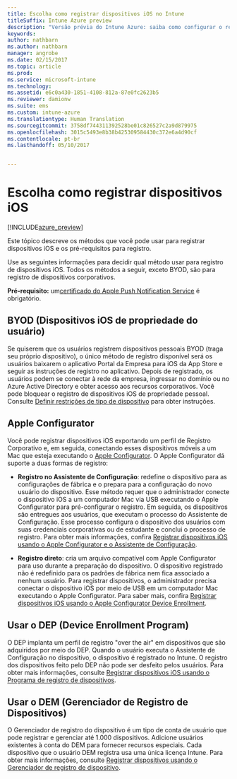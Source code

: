 ```yaml
---
title: Escolha como registrar dispositivos iOS no Intune
titleSuffix: Intune Azure preview
description: "Versão prévia do Intune Azure: saiba como configurar o registro de dispositivos iOS no Microsoft Intune."
keywords: 
author: nathbarn
ms.author: nathbarn
manager: angrobe
ms.date: 02/15/2017
ms.topic: article
ms.prod: 
ms.service: microsoft-intune
ms.technology: 
ms.assetid: e6c0a430-1851-4108-812a-87e0fc2623b5
ms.reviewer: damionw
ms.suite: ems
ms.custom: intune-azure
ms.translationtype: Human Translation
ms.sourcegitcommit: 3758df744311392528be01c826527c2a9d879975
ms.openlocfilehash: 3015c5493e8b38b425309584430c372e6a4d90cf
ms.contentlocale: pt-br
ms.lasthandoff: 05/10/2017


---
```


# <a name="choose-how-to-enroll-ios-devices"></a>Escolha como registrar dispositivos iOS

[!INCLUDE[azure_preview](../includes/azure_preview.md)]

Este tópico descreve os métodos que você pode usar para registrar dispositivos iOS e os pré-requisitos para registro.

Use as seguintes informações para decidir qual método usar para registro de dispositivos iOS. Todos os métodos a seguir, exceto BYOD, são para registro de dispositivos corporativos.

**Pré-requisito:** um[certificado do Apple Push Notification Service](get-an-apple-mdm-push-certificate.md) é obrigatório.

## <a name="user-owned-ios-devices-byod"></a>BYOD (Dispositivos iOS de propriedade do usuário)

Se quiserem que os usuários registrem dispositivos pessoais BYOD (traga seu próprio dispositivo), o único método de registro disponível será os usuários baixarem o aplicativo Portal da Empresa para iOS da App Store e seguir as instruções de registro no aplicativo. Depois de registrado, os usuários podem se conectar à rede da empresa, ingressar no domínio ou no Azure Active Directory e obter acesso aos recursos corporativos. Você pode bloquear o registro de dispositivos iOS de propriedade pessoal. Consulte [Definir restrições de tipo de dispositivo](set-enrollment-restrictions.md#set-device-type-restrictions) para obter instruções.

## <a name="apple-configurator"></a>Apple Configurator

Você pode registrar dispositivos iOS exportando um perfil de Registro Corporativo e, em seguida, conectando esses dispositivos móveis a um Mac que esteja executando o [Apple Configurator](http://go.microsoft.com/fwlink/?LinkId=518017). O Apple Configurator dá suporte a duas formas de registro:

- **Registro no Assistente de Configuração**: redefine o dispositivo para as configurações de fábrica e o prepara para a configuração do novo usuário do dispositivo. Esse método requer que o administrador conecte o dispositivo iOS a um computador Mac via USB executando o Apple Configurator para pré-configurar o registro. Em seguida, os dispositivos são entregues aos usuários, que executam o processo do Assistente de Configuração. Esse processo configura o dispositivo dos usuários com suas credenciais corporativas ou de estudante e conclui o processo de registro. Para obter mais informações, confira [Registrar dispositivos iOS usando o Apple Configurator e o Assistente de Configuração](enroll-ios-devices-with-apple-configurator-and-setup-assistant.md).

- **Registro direto**: cria um arquivo compatível com Apple Configurator para uso durante a preparação do dispositivo. O dispositivo registrado não é redefinido para os padrões de fábrica nem fica associado a nenhum usuário. Para registrar dispositivos, o administrador precisa conectar o dispositivo iOS por meio de USB em um computador Mac executando o Apple Configurator. Para saber mais, confira [Registrar dispositivos iOS usando o Apple Configurator Device Enrollment](enroll-ios-devices-with-apple-configurator-and-direct-enrollment.md).

## <a name="use-the-device-enrollment-program-dep"></a>Usar o DEP (Device Enrollment Program)

O DEP implanta um perfil de registro "over the air" em dispositivos que são adquiridos por meio do DEP. Quando o usuário executa o Assistente de Configuração no dispositivo, o dispositivo é registrado no Intune. O registro dos dispositivos feito pelo DEP não pode ser desfeito pelos usuários. Para obter mais informações, consulte [Registrar dispositivos iOS usando o Programa de registro de dispositivos](enroll-ios-devices-using-device-enrollment-program.md).

## <a name="use-the-device-enrollment-manager-dem"></a>Usar o DEM (Gerenciador de Registro de Dispositivos)
O Gerenciador de registro do dispositivo é um tipo de conta de usuário que pode registrar e gerenciar até 1.000 dispositivos. Adicione usuários existentes à conta do DEM para fornecer recursos especiais. Cada dispositivo que o usuário DEM registra usa uma única licença Intune. Para obter mais informações, consulte [Registrar dispositivos usando o Gerenciador de registro de dispositivo](enroll-devices-using-device-enrollment-manager.md).

